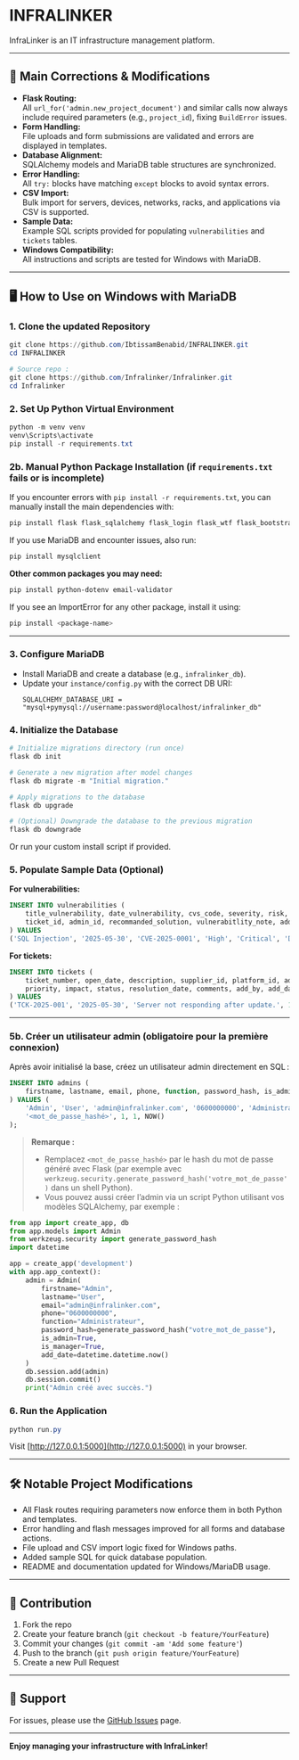 # INFRALINKER

InfraLinker is an IT infrastructure management platform.

---

## 🚩 Main Corrections & Modifications

- **Flask Routing:**  
  All `url_for('admin.new_project_document')` and similar calls now always include required parameters (e.g., `project_id`), fixing `BuildError` issues.
- **Form Handling:**  
  File uploads and form submissions are validated and errors are displayed in templates.
- **Database Alignment:**  
  SQLAlchemy models and MariaDB table structures are synchronized.
- **Error Handling:**  
  All `try:` blocks have matching `except` blocks to avoid syntax errors.
- **CSV Import:**  
  Bulk import for servers, devices, networks, racks, and applications via CSV is supported.
- **Sample Data:**  
  Example SQL scripts provided for populating `vulnerabilities` and `tickets` tables.
- **Windows Compatibility:**  
  All instructions and scripts are tested for Windows with MariaDB.

---

## 🖥️ How to Use on Windows with MariaDB

### 1. **Clone the updated  Repository**

```powershell
git clone https://github.com/IbtissamBenabid/INFRALINKER.git
cd INFRALINKER

# Source repo : 
git clone https://github.com/Infralinker/Infralinker.git
cd Infralinker

```


### 2. **Set Up Python Virtual Environment**

```powershell
python -m venv venv
venv\Scripts\activate
pip install -r requirements.txt
```
### 2b. **Manual Python Package Installation (if `requirements.txt` fails or is incomplete)**

If you encounter errors with `pip install -r requirements.txt`, you can manually install the main dependencies with:

```powershell
pip install flask flask_sqlalchemy flask_login flask_wtf flask_bootstrap flask_migrate pymysql pandas plotly
```

If you use MariaDB and encounter issues, also run:

```powershell
pip install mysqlclient
```

**Other common packages you may need:**

```powershell
pip install python-dotenv email-validator
```

If you see an ImportError for any other package, install it using:

```powershell
pip install <package-name>
```

--- 
### 3. **Configure MariaDB**

- Install MariaDB and create a database (e.g., `infralinker_db`).
- Update your `instance/config.py` with the correct DB URI:
  ```
  SQLALCHEMY_DATABASE_URI = "mysql+pymysql://username:password@localhost/infralinker_db"
  ```

### 4. **Initialize the Database**

```powershell
# Initialize migrations directory (run once)
flask db init

# Generate a new migration after model changes
flask db migrate -m "Initial migration."

# Apply migrations to the database
flask db upgrade

# (Optional) Downgrade the database to the previous migration
flask db downgrade
```
Or run your custom install script if provided.

### 5. **Populate Sample Data (Optional)**

**For vulnerabilities:**
```sql
INSERT INTO vulnerabilities (
    title_vulnerability, date_vulnerability, cvs_code, severity, risk, impact,
    ticket_id, admin_id, recommanded_solution, vulnerabitlity_note, add_by, add_date
) VALUES
('SQL Injection', '2025-05-30', 'CVE-2025-0001', 'High', 'Critical', 'Database compromise', NULL, 1, 'Sanitize all user inputs.', 'Detected during routine scan.', 1, NOW());
```

**For tickets:**
```sql
INSERT INTO tickets (
    ticket_number, open_date, description, supplier_id, platform_id, admin_id,
    priority, impact, status, resolution_date, comments, add_by, add_date
) VALUES
('TCK-2025-001', '2025-05-30', 'Server not responding after update.', 1, 1, 1, 'High', 'Service Down', 'OPEN', NULL, 'Urgent attention needed.', 1, NOW());
```
---

### 5b. **Créer un utilisateur admin (obligatoire pour la première connexion)**

Après avoir initialisé la base, créez un utilisateur admin directement en SQL :

```sql
INSERT INTO admins (
    firstname, lastname, email, phone, function, password_hash, is_admin, is_manager, add_date
) VALUES (
    'Admin', 'User', 'admin@infralinker.com', '0600000000', 'Administrateur',
    '<mot_de_passe_hashé>', 1, 1, NOW()
);
```

> **Remarque :**  
> - Remplacez `<mot_de_passe_hashé>` par le hash du mot de passe généré avec Flask (par exemple avec `werkzeug.security.generate_password_hash('votre_mot_de_passe')` dans un shell Python).
> - Vous pouvez aussi créer l’admin via un script Python utilisant vos modèles SQLAlchemy, par exemple :

```python
from app import create_app, db
from app.models import Admin
from werkzeug.security import generate_password_hash
import datetime

app = create_app('development')
with app.app_context():
    admin = Admin(
        firstname="Admin",
        lastname="User",
        email="admin@infralinker.com",
        phone="0600000000",
        function="Administrateur",
        password_hash=generate_password_hash("votre_mot_de_passe"),
        is_admin=True,
        is_manager=True,
        add_date=datetime.datetime.now()
    )
    db.session.add(admin)
    db.session.commit()
    print("Admin créé avec succès.")
```


### 6. **Run the Application**

```powershell
python run.py
```
Visit [http://127.0.0.1:5000](http://127.0.0.1:5000) in your browser.

---

## 🛠️ Notable Project Modifications

- All Flask routes requiring parameters now enforce them in both Python and templates.
- Error handling and flash messages improved for all forms and database actions.
- File upload and CSV import logic fixed for Windows paths.
- Added sample SQL for quick database population.
- README and documentation updated for Windows/MariaDB usage.

---

## 📝 Contribution

1. Fork the repo
2. Create your feature branch (`git checkout -b feature/YourFeature`)
3. Commit your changes (`git commit -am 'Add some feature'`)
4. Push to the branch (`git push origin feature/YourFeature`)
5. Create a new Pull Request

---

## 📧 Support

For issues, please use the [GitHub Issues](https://github.com/IbtissamBenabid/INFRALINKER/issues) page.

---

**Enjoy managing your infrastructure with InfraLinker!**